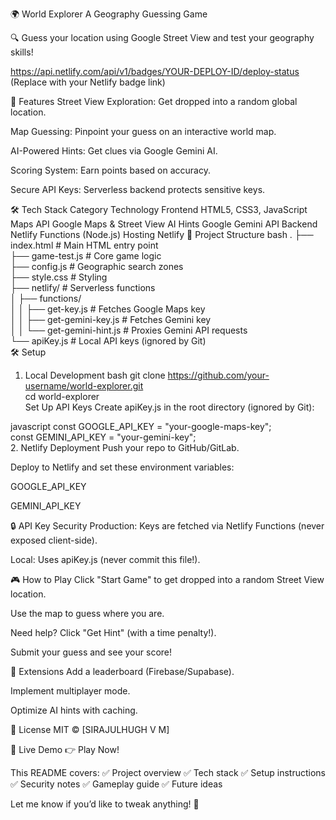🌍 World Explorer
A Geography Guessing Game

🔍 Guess your location using Google Street View and test your geography skills!

https://api.netlify.com/api/v1/badges/YOUR-DEPLOY-ID/deploy-status
(Replace with your Netlify badge link)

🚀 Features
Street View Exploration: Get dropped into a random global location.

Map Guessing: Pinpoint your guess on an interactive world map.

AI-Powered Hints: Get clues via Google Gemini AI.

Scoring System: Earn points based on accuracy.

Secure API Keys: Serverless backend protects sensitive keys.

🛠️ Tech Stack
Category	Technology
Frontend	HTML5, CSS3, JavaScript
Maps API	Google Maps & Street View
AI Hints	Google Gemini API
Backend	Netlify Functions (Node.js)
Hosting	Netlify
📂 Project Structure
bash
.
├── index.html          # Main HTML entry point  
├── game-test.js        # Core game logic  
├── config.js           # Geographic search zones  
├── style.css           # Styling  
├── netlify/            # Serverless functions  
│   ├── functions/  
│   │   ├── get-key.js           # Fetches Google Maps key  
│   │   ├── get-gemini-key.js    # Fetches Gemini key  
│   │   └── get-gemini-hint.js   # Proxies Gemini API requests  
└── apiKey.js           # Local API keys (ignored by Git)  
🛠️ Setup
1. Local Development
bash
git clone https://github.com/your-username/world-explorer.git  
cd world-explorer  
Set Up API Keys
Create apiKey.js in the root directory (ignored by Git):

javascript
const GOOGLE_API_KEY = "your-google-maps-key";  
const GEMINI_API_KEY = "your-gemini-key";  
2. Netlify Deployment
Push your repo to GitHub/GitLab.

Deploy to Netlify and set these environment variables:

GOOGLE_API_KEY

GEMINI_API_KEY

🔒 API Key Security
Production: Keys are fetched via Netlify Functions (never exposed client-side).

Local: Uses apiKey.js (never commit this file!).

🎮 How to Play
Click "Start Game" to get dropped into a random Street View location.

Use the map to guess where you are.

Need help? Click "Get Hint" (with a time penalty!).

Submit your guess and see your score!

🌟 Extensions
Add a leaderboard (Firebase/Supabase).

Implement multiplayer mode.

Optimize AI hints with caching.

📜 License
MIT © [SIRAJULHUGH V M]

🔗 Live Demo
👉 Play Now!

This README covers:
✅ Project overview
✅ Tech stack
✅ Setup instructions
✅ Security notes
✅ Gameplay guide
✅ Future ideas

Let me know if you’d like to tweak anything! 🚀
